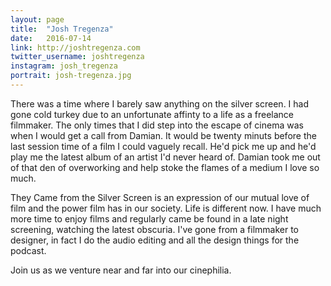 ```yaml
---
layout: page
title:  "Josh Tregenza"
date:   2016-07-14
link: http://joshtregenza.com
twitter_username: joshtregenza
instagram: josh_tregenza
portrait: josh-tregenza.jpg
---
```



There was a time where I barely saw anything on the silver screen. I had gone cold turkey due to an unfortunate affinty to a life as a freelance filmmaker. The only times that I did step into the escape of cinema was when I would get a call from Damian. It would be twenty minuts before the last session time of a film I could vaguely recall. He'd pick me up and he'd play me the latest album of an artist I'd never heard of. Damian took me out of that den of overworking and help stoke the flames of a medium I love so much.

They Came from the Silver Screen is an expression of our mutual love of film and the power film has in our society. Life is different now. I have much more time to enjoy films and regularly came be found in a late night screening, watching the latest obscuria. I've gone from a filmmaker to designer, in fact I do the audio editing and all the design things for the podcast. 

Join us as we venture near and far into our cinephilia. 





